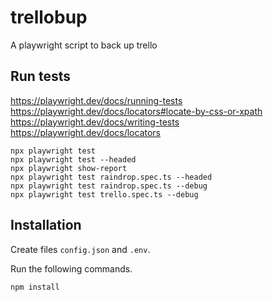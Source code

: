 # trellobup

A playwright script to back up trello

## Run tests

<https://playwright.dev/docs/running-tests>
<https://playwright.dev/docs/locators#locate-by-css-or-xpath>
<https://playwright.dev/docs/writing-tests>
<https://playwright.dev/docs/locators>

```
npx playwright test
npx playwright test --headed
npx playwright show-report
npx playwright test raindrop.spec.ts --headed
npx playwright test raindrop.spec.ts --debug
npx playwright test trello.spec.ts --debug
```

## Installation

Create files `config.json` and `.env`.

Run the following commands.

```
npm install
```
